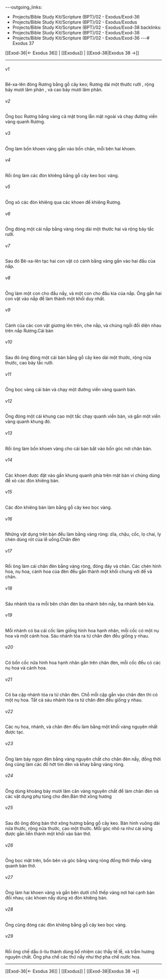 ---outgoing_links:
  - Projects/Bible Study Kit/Scripture (BPT)/02 - Exodus/Exod-36
  - Projects/Bible Study Kit/Scripture (BPT)/02 - Exodus/Exodus
  - Projects/Bible Study Kit/Scripture (BPT)/02 - Exodus/Exod-38
backlinks:
  - Projects/Bible Study Kit/Scripture (BPT)/02 - Exodus/Exod-38
  - Projects/Bible Study Kit/Scripture (BPT)/02 - Exodus/Exod-36
---# Exodus 37

[[Exod-36|← Exodus 36]] | [[Exodus]] | [[Exod-38|Exodus 38 →]]
***



###### v1 
Bê-xa-lên đóng Rương bằng gỗ cây keo; Rương dài một thước rưỡi , rộng bảy mươi lăm phân , và cao bảy mươi lăm phân. 

###### v2 
Ông bọc Rương bằng vàng cả mặt trong lẫn mặt ngoài và chạy đường viền vàng quanh Rương. 

###### v3 
Ông làm bốn khoen vàng gắn vào bốn chân, mỗi bên hai khoen. 

###### v4 
Rồi ông làm các đòn khiêng bằng gỗ cây keo bọc vàng. 

###### v5 
Ông xỏ các đòn khiêng qua các khoen để khiêng Rương. 

###### v6 
Ông đóng một cái nắp bằng vàng ròng dài một thước hai và rộng bảy tấc rưỡi. 

###### v7 
Sau đó Bê-xa-lên tạc hai con vật có cánh bằng vàng gắn vào hai đầu của nắp. 

###### v8 
Ông làm một con cho đầu nầy, và một con cho đầu kia của nắp. Ông gắn hai con vật vào nắp để làm thành một khối duy nhất. 

###### v9 
Cánh của các con vật giương lên trên, che nắp, và chúng ngồi đối diện nhau trên nắp Rương.Cái bàn 

###### v10 
Sau đó ông đóng một cái bàn bằng gỗ cây keo dài một thước, rộng nửa thước, cao bảy tấc rưỡi. 

###### v11 
Ông bọc vàng cái bàn và chạy một đường viền vàng quanh bàn. 

###### v12 
Ông đóng một cái khung cao một tấc chạy quanh viền bàn, và gắn một viền vàng quanh khung đó. 

###### v13 
Rồi ông làm bốn khoen vàng cho cái bàn bắt vào bốn góc nơi chân bàn. 

###### v14 
Các khoen được đặt vào gần khung quanh phía trên mặt bàn vì chúng dùng để xỏ các đòn khiêng bàn. 

###### v15 
Các đòn khiêng bàn làm bằng gỗ cây keo bọc vàng. 

###### v16 
Những vật dụng trên bàn đều làm bằng vàng ròng: dĩa, chậu, cốc, lọ chai, ly chén dùng rót của lễ uống.Chân đèn 

###### v17 
Rồi ông làm cái chân đèn bằng vàng ròng, đóng đáy và chân. Các chén hình hoa, nụ hoa, cánh hoa của đèn đều gắn thành một khối chung với đế và chân. 

###### v18 
Sáu nhánh tỏa ra mỗi bên chân đèn ba nhánh bên nầy, ba nhánh bên kia. 

###### v19 
Mỗi nhánh có ba cái cốc làm giống hình hoa hạnh nhân, mỗi cốc có một nụ hoa và một cánh hoa. Sáu nhánh tỏa ra từ chân đèn đều giống y nhau. 

###### v20 
Có bốn cốc nữa hình hoa hạnh nhân gắn trên chân đèn, mỗi cốc đều có các nụ hoa và cánh hoa. 

###### v21 
Có ba cặp nhánh tỏa ra từ chân đèn. Chỗ mỗi cặp gắn vào chân đèn thì có một nụ hoa. Tất cả sáu nhánh tỏa ra từ chân đèn đều giống y nhau. 

###### v22 
Các nụ hoa, nhánh, và chân đèn đều làm bằng một khối vàng nguyên nhất được tạc. 

###### v23 
Ông làm bảy ngọn đèn bằng vàng nguyên chất cho chân đèn nầy, đồng thời ông cũng làm các đồ hớt tim đèn và khay bằng vàng ròng. 

###### v24 
Ông dùng khoảng bảy mươi lăm cân vàng nguyên chất để làm chân đèn và các vật dụng phụ tùng cho đèn.Bàn thờ xông hương 

###### v25 
Sau đó ông đóng bàn thờ xông hương bằng gỗ cây keo. Bàn hình vuông dài nửa thước, rộng nửa thước, cao một thước. Mỗi góc nhô ra như cái sừng được gắn liền thành một khối vào bàn thờ. 

###### v26 
Ông bọc mặt trên, bốn bên và góc bằng vàng ròng đồng thời thếp vàng quanh bàn thờ. 

###### v27 
Ông làm hai khoen vàng và gắn bên dưới chỗ thếp vàng nơi hai cạnh bàn đối nhau; các khoen nầy dùng xỏ đòn khiêng bàn. 

###### v28 
Ông cũng đóng các đòn khiêng bằng gỗ cây keo bọc vàng. 

###### v29 
Rồi ông chế dầu ô-liu thánh dùng bổ nhiệm các thầy tế lễ, và trầm hương nguyên chất. Ông pha chế các thứ nầy như thợ pha chế nước hoa.

***
[[Exod-36|← Exodus 36]] | [[Exodus]] | [[Exod-38|Exodus 38 →]]
